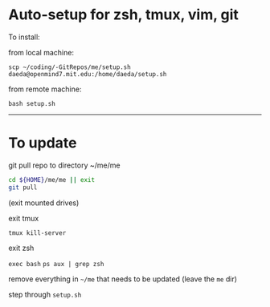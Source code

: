 # Auto-setup for zsh, tmux, vim, git

To install:

from local machine:

`scp ~/coding/-GitRepos/me/setup.sh daeda@openmind7.mit.edu:/home/daeda/setup.sh`

from remote machine:

`bash setup.sh`



---



# To update



git pull repo to directory ~/me/me

```sh
cd ${HOME}/me/me || exit
git pull
```



(exit mounted drives)

exit tmux

`tmux kill-server`

exit zsh

`exec bash`
`ps aux | grep zsh`

remove everything in `~/me` that needs to be updated (leave the `me` dir)

step through `setup.sh`
